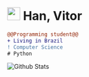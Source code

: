 <h1><img src="https://github.com/vitoryl.png" width="30" height="30"> Han, Vitor</h1>

```diff
@@Programming student@@
+ Living in Brazil
! Computer Science
# Python 
```

<div> 
  <img alt="Github Stats" src="https://github-readme-stats.vercel.app/api?username=vitoryl&count_private=true&line_height=21&show_icons=true&theme=transparent&hide_border=true" />

</div>
